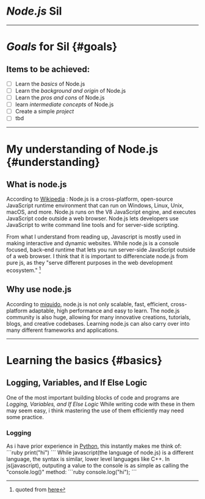 # *Node.js* Sil
---
# *Goals* for Sil {#goals}
## Items to be achieved:
- [ ] Learn the *basics* of Node.js
- [ ] Learn the *background and origin* of Node.js
- [ ] Learn the *pros and cons* of Node.js
- [ ] learn *intermediate concepts* of Node.js
- [ ] Create a simple *project*
- [ ] tbd
---
# My understanding of Node.js {#understanding}

## What is node.js
According to [Wikipedia](https://en.wikipedia.org/wiki/Node.js)
: Node.js is a cross-platform, open-source JavaScript runtime environment that can run on Windows, Linux, Unix, macOS, and more. Node.js runs on the V8 JavaScript engine, and executes JavaScript code outside a web browser. Node.js lets developers use JavaScript to write command line tools and for server-side scripting.

From what I understand from reading up, Javascript is mostly used in making interactive and dynamic websites. While node.js is a console focused, back-end runtime that lets you run server-side JavaScript outside of a web browser. I think that it is important to differenciate node.js from pure js, as they "serve different purposes in the web development ecosystem." [^1]

[^1]:  quoted from [here](https://reintech.io/blog/difference-between-nodejs-and-javascript)

## Why use node.js
According to [miquido](https://www.miquido.com/blog/why-use-node-js/), node.js is not only scalable, fast, efficient, cross-platform adaptable, high performance and easy to learn. The node.js community is also huge, allowing for many innovative creations, tutorials, blogs, and creative codebases.
Learning node.js can also carry over into many different frameworks and applications. 

---
# Learning the basics {#basics}
## Logging, Variables, and If Else Logic
One of the most important building blocks of code and programs are *Logging, Variables, and If Else Logic* 
While writing code with these in them may seem easy, i think mastering the use of them efficiently may need some practice.
### Logging
As i have prior experience in [Python](https://www.python.org/), this instantly makes me think of:
´´´ruby
print("hi")
´´´
While javascript(the language of node.js) is a different language, the syntax is similar, lower level languages like C++.
In js(javascript), outputing a value to the console is as simple as calling the "console.log()" method:
´´´ruby
console.log("hi");
´´´







